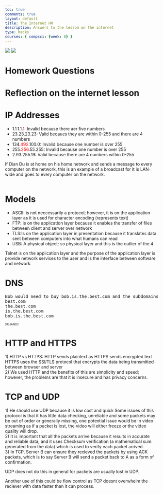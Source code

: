```yaml
---
toc: true
comments: true
layout: default
title: The Internet HW
description: Answers to the lesson on the internet
type: hacks
courses: { compsci: {week: 8} }
---
```


<img src="https://cdn.discordapp.com/attachments/674826245443289088/1181027847582789734/image.png?ex=657f90e5&is=656d1be5&hm=8407938418d900bd1b7c1194deef979187fd2d1600e77e9ff4a3ab3af73439eb&">

<img src="https://cdn.discordapp.com/attachments/674826245443289088/1181028026201427978/image.png?ex=657f910f&is=656d1c0f&hm=55b9e7f34daaa4faac5c6790efaf03cddbbd32a246963baf90baa8e7a5078239&">

# Homework Questions
<div class="typewriter">
<h1 class="typewriterText">Reflection on the internet lesson</h1>
</div>
<head>
</head>

<body>
<div class="typewriter">
<h1 class="typewriterText">IP Addresses</h1>
</div>
<ul>
<li>1.1.1.1.<span style="color:red">1</span>: Invalid because there aer five numbers</li>
<li>23.23.23.23: Valid becaues they are within 0-255 and there are 4 numbers</li>
<li>134.<span style="color:red">492</span>.100.0: Invalid because one number is over 255</li>
<li>255.<span style="color:red">256</span>.55.255: Invalid because one number is over 255</li>
<li>2.93.255.19: Valid because there are 4 numbers within 0-255</li>
</ul>
If Dian Du is at home on his home network and sends a message to every computer on the network, this is an example of a broadcast for it is LAN-wide and goes to every computer on the network.
<div class="typewriter">
<br>
<h1 class="typewriterText">Models</h1>
<ul>
<li>ASCII: is not neccessarily a protocol; however, it is on the application layer as it is used for character encoding (represents text)</li>
<li>FTP: is on the application layer because it enables the transfer of files between client and server over network</li>
<li>TLS:Is on the application layer in presentation because it translates data sent between computers into what humans can read</li>
<li>USB: A physical object: so physical layer and this is the outlier of the 4</li>
</ul>
Telnet is on the application layer and the purpose of the application layer is provide network services to the user and is the interface between software and network.
</div>

<h1 class="typewriterText">DNS</h1>
<pre>
Bob would need to buy bob.is.the.best.com and the subdomains are
best.com
the.best.com
is.the.best.com
bob.is.the.best.com
</pre>
<span style="font-size:xx-small">SRIJAN!!!!!</span>

<h1 class=typewriterText>HTTP and HTTPS</h1>
1)
HTTP vs HTTPS: HTTP sends plaintext as HTTPS sends encrypted text
HTTPS uses the SSl/TLS protocol that encrypts the data being transmitted between browser and server
<br>
2)
We used HTTP and the benefits of this are simplicity and speed; however, the problems are that it is insecure and has privacy concerns.


<h1 class=typewriterText>TCP and UDP</h1>
1)
He should use UDP because it is low cost and quick
Some issues of this protocol is that it has little data checking, unreliable and some packets may be out of order or generally missing, one potential issue would be in video streaming as if a packet is lost, the video will either freeze or the video quality will drop.
<br>
2)
It is important that all the packets arrive because it results in accurate and reliable data, and it uses Checksum verification (a mathematical sum generated from the data) which is used to verify each packet arrived.
<br>
3)
In TCP, Server B can ensure they recieved the packets by using ACK packets, which is to say Server B will send a packet back to A as a form of confirmation.

UDP does not do this in general for packets are usually lost in UDP.

Another use of this could be flow control as TCP doesnt overwhelm the reciever with data faster than it can process.


</body>

  
 
